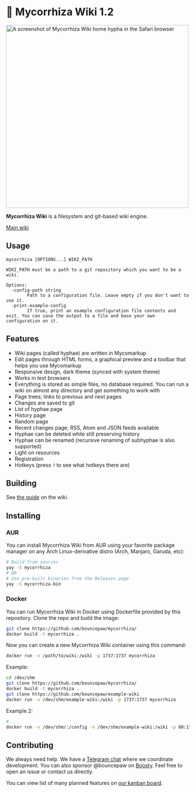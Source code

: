 # 🍄 Mycorrhiza Wiki 1.2
<img src="https://mycorrhiza.lesarbr.es/binary/release/1.2/screenshot" alt="A screenshot of Mycorrhiza Wiki home hypha in the Safari browser" width="500">

**Mycorrhiza Wiki** is a filesystem and git-based wiki engine.

[Main wiki](https://mycorrhiza.lesarbr.es)

## Usage
```
mycorrhiza [OPTIONS...] WIKI_PATH

WIKI_PATH must be a path to a git repository which you want to be a wiki.

Options:
  -config-path string
        Path to a configuration file. Leave empty if you don't want to use it.
  -print-example-config
        If true, print an example configuration file contents and exit. You can save the output to a file and base your own configuration on it.
```

## Features
* Wiki pages (called hyphae) are written in Mycomarkup
* Edit pages through HTML forms, a graphical preview and a toolbar that helps you use Mycomarkup
* Responsive design, dark theme (synced with system theme)
* Works in text browsers
* Everything is stored as simple files, no database required. You can run a wiki on almost any directory and get something to work with
* Page trees; links to previous and next pages
* Changes are saved to git
* List of hyphae page
* History page
* Random page
* Recent changes page; RSS, Atom and JSON feeds available
* Hyphae can be deleted while still preserving history
* Hyphae can be renamed (recursive renaming of subhyphae is also supported)
* Light on resources
* Registration
* Hotkeys (press `?` to see what hotkeys there are)

## Building
See [the guide](https://mycorrhiza.lesarbr.es/hypha/guide/deployment) on the wiki.

## Installing

### AUR
You can install Mycorrhiza Wiki from AUR using your favorite package manager on any Arch Linux-derivative distro (Arch, Manjaro, Garuda, etc):
```sh
# Build from sources
yay -S mycorrhiza
# OR
# Use pre-built binaries from the Releases page
yay -S mycorrhiza-bin
```

### Docker
You can run Mycorrhiza Wiki in Docker using Dockerfile provided by this repository. Clone the repo and build the image:
```sh
git clone https://github.com/bouncepaw/mycorrhiza/
docker build -t mycorrhiza .
```

Now you can create a new Mycorrhiza Wiki container using this command:
```sh
docker run -v /path/to/wiki:/wiki -p 1737:1737 mycorrhiza
```

Example:
```sh
cd /dev/shm
git clone https://github.com/bouncepaw/mycorrhiza/
docker build -t mycorrhiza .
git clone https://github.com/bouncepaw/example-wiki
docker run -v /dev/shm/example-wiki:/wiki -p 1737:1737 mycorrhiza
```

Example 2:
```sh
# ...
docker run -v /dev/shm/:/config -v /dev/shm/example-wiki:/wiki -p 80:1737 mycorrhiza -config-path /config/myconfig.ini /wiki
```

## Contributing
We always need help. We have a [Telegram chat](https://t.me/mycorrhizadev) where we coordinate development. You can also sponsor @bouncepaw on [Boosty](https://boosty.to/bouncepaw). Feel free to open an issue or contact us directly.

You can view list of many planned features on [our kanban board](https://github.com/bouncepaw/mycorrhiza/projects/1).
